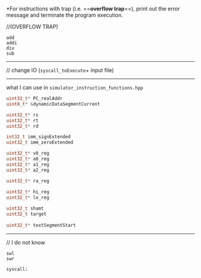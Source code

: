 *For instructions with trap (i.e. ==**overflow trap**==), print out the error message and terminate the program execution.

//(OVERFLOW TRAP)

```
add
addi
div
sub
```

---

// change IO (`syscall_toExecute`+ input file)



---

what I can use in `simulator_instruction_functions.hpp`

```c++
uint32_t* PC_realAddr
uint8_t* &dynamicDataSegmentCurrent

uint32_t* rs
uint32_t* rt
uint32_t* rd

int32_t imm_signExtended
uint32_t imm_zeroExtended

uint32_t* v0_reg
uint32_t* a0_reg
uint32_t* a1_reg
uint32_t* a2_reg

uint32_t* ra_reg
    
uint32_t* hi_reg
uint32_t* lo_reg

uint32_t shamt
uint32_t target
    
uint32_t* textSegmentStart
```

---

// I do not know

```
swl
swr

syscall:

```

